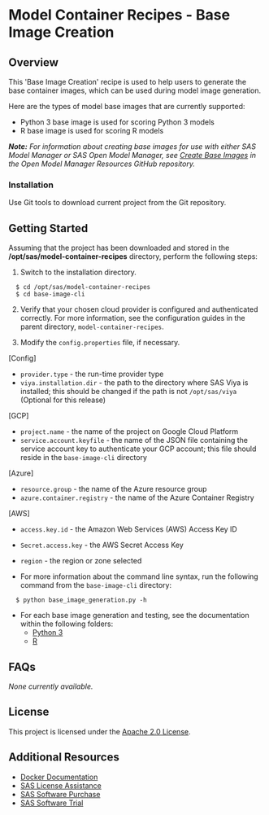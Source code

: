 # Model Container Recipes - Base Image Creation

## Overview
This 'Base Image Creation' recipe is used to help users to generate the base container 
images, which can be used during model image generation.

Here are the types of model base images that are currently supported:
* Python 3 base image is used for scoring Python 3 models
* R base image is used for scoring R models

_**Note:** For information about creating base images for use with either SAS Model Manager or SAS Open Model Manager, see [Create Base Images](https://github.com/sassoftware/open-model-manager-resources/tree/master/addons#create-base-images) in the Open Model Manager Resources GitHub repository._ 


### Installation

Use Git tools to download current project from the Git repository.  

## Getting Started

Assuming that the project has been downloaded and stored in the <b>/opt/sas/model-container-recipes</b> directory, perform the following steps:<br>
1. Switch to the installation directory.
```
  $ cd /opt/sas/model-container-recipes
  $ cd base-image-cli
```
2. Verify that your chosen cloud provider is configured and authenticated correctly. For more information, see the configuration guides in the parent directory, `model-container-recipes`.

3. Modify the `config.properties` file, if necessary.
  
  [Config]
  * `provider.type` - the run-time provider type
  * `viya.installation.dir` - the path to the directory where SAS Viya is installed; this should be changed if the path is not `/opt/sas/viya`
  (Optional for this release)

  [GCP]
  * `project.name` - the name of the project on Google Cloud Platform
  * `service.account.keyfile` - the name of the JSON file containing the service account key to authenticate your GCP account; this file should reside in the `base-image-cli` directory

  [Azure]
  * `resource.group` - the name of the Azure resource group
  * `azure.container.registry` - the name of the Azure Container Registry

  [AWS]
  * `access.key.id` - the Amazon Web Services (AWS) Access Key ID
  * `Secret.access.key` - the AWS Secret Access Key
  * `region` - the region or zone selected  

* For more information about the command line syntax, run the following command from the `base-image-cli` directory:
```
  $ python base_image_generation.py -h
```

* For each base image generation and testing, see the documentation within the following folders:
  - [Python 3](python_base/)
  - [R](r_base/)

## FAQs
*None currently available.*

## License

This project is licensed under the [Apache 2.0 License](LICENSE).

## Additional Resources

* [Docker Documentation](https://docs.docker.com/)
* [SAS License Assistance](https://support.sas.com/en/technical-support/license-assistance.html)
* [SAS Software Purchase](https://www.sas.com/en_us/software/how-to-buy.html)
* [SAS Software Trial](https://www.sas.com/en_us/trials.html)
